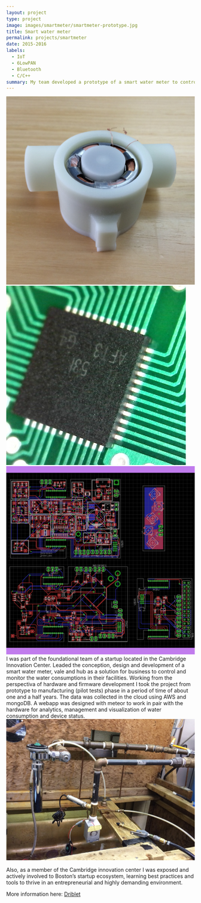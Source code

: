 ```yaml
---
layout: project
type: project
image: images/smartmeter/smartmeter-prototype.jpg
title: Smart water meter
permalink: projects/smartmeter
date: 2015-2016
labels:
  - IoT
  - 6LowPAN
  - Bluetooth
  - C/C++
summary: My team developed a prototype of a smart water meter to control and measure water flow in pipes of different diameters. For this purpose we developed a custom flow sensor and circuit board based on the TI2560, powered by a lipo battery. The data provided by the system can then be processed/analized via a web or mobile app.
---
```


<div class="ui small rounded images">
  <img class="ui image" src="../images/smartmeter/smartmeter-prototype.jpg">
  <img class="ui image" src="../images/smartmeter/smartmeter-cc2650.jpg">
  <img class="ui image" src="../images/smartmeter/smartmeter-pcbs.png">
</div>
I was part of the foundational team of a startup located in the Cambridge Innovation Center. Leaded the conception, design and development of a smart water meter, vale and hub as a solution for business to control and monitor the water consumptions in their facilities. Working from the perspectiva of hardware and firmware development I took the project from prototype to manufacturing (pilot tests) phase in a period of time of about one and a half years. The data was collected in the cloud using AWS and mongoDB. A webapp was designed with meteor to work in pair with the hardware for analytics, management and visualization of water consumption and device status.

<img class="ui medium right floated rounded image" src="../images/smartmeter/smartmeter-setting.jpg">

Also, as a member of the Cambridge innovation center I was exposed and actively involved to Boston’s startup ecosystem, learning best practices and tools to thrive in an
entrepreneurial and highly demanding environment.

More information here: <a href="https://techcrunch.com/2014/01/08/driblets-smart-water-meter-wants-to-track-your-home-water-usage/"><i class="large github icon"></i>Driblet</a>
